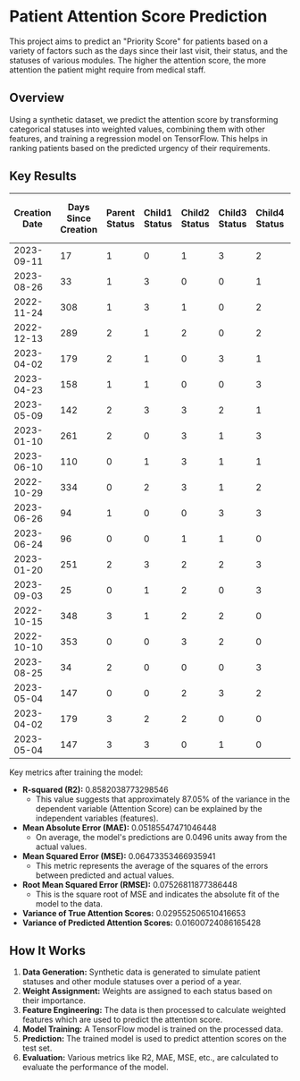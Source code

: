 # Patient Attention Score Prediction

This project aims to predict an "Priority Score" for patients based on a variety of factors such as the days since their last visit, their status, and the statuses of various modules. The higher the attention score, the more attention the patient might require from medical staff.

## Overview

Using a synthetic dataset, we predict the attention score by transforming categorical statuses into weighted values, combining them with other features, and training a regression model on TensorFlow. This helps in ranking patients based on the predicted urgency of their requirements.

## Key Results
|Creation Date|Days Since Creation|Parent Status|Child1 Status|Child2 Status|Child3 Status|Child4 Status|Child5 Status|Weighted Days Since Creation|Weighted Parent Status|Weighted Child1 Status|Weighted Child2 Status|Weighted Child3 Status|Weighted Child4 Status|Weighted Child5 Status|Priority Score (Attention Score)|Predicted Priority Score|
|-------------|-------------------|-------------|-------------|-------------|-------------|-------------|-------------|----------------------------|----------------------|----------------------|----------------------|----------------------|----------------------|----------------------|--------------------------------|------------------------|
|2023-09-11   |17                 |1            |0            |1            |3            |2            |1            |0.009315                    |0.120                 |0.015                 |0.040                 |0.010                 |0.025                 |0.040                 |0.708333                        |0.656048                |
|2023-08-26   |33                 |1            |3            |0            |0            |1            |1            |0.018082                    |0.120                 |0.010                 |0.015                 |0.015                 |0.040                 |0.040                 |0.666667                        |0.637899                |
|2022-11-24   |308                |1            |3            |1            |0            |2            |2            |0.168767                    |0.120                 |0.010                 |0.040                 |0.015                 |0.025                 |0.025                 |0.645833                        |0.621230                |
|2022-12-13   |289                |2            |1            |2            |0            |2            |1            |0.158356                    |0.075                 |0.040                 |0.025                 |0.015                 |0.025                 |0.040                 |0.583333                        |0.495786                |
|2023-04-02   |179                |2            |1            |0            |3            |1            |1            |0.098082                    |0.075                 |0.040                 |0.015                 |0.010                 |0.040                 |0.040                 |0.583333                        |0.497784                |
|2023-04-23   |158                |1            |1            |0            |0            |3            |0            |0.086575                    |0.120                 |0.040                 |0.015                 |0.015                 |0.010                 |0.015                 |0.562500                        |0.567729                |
|2023-05-09   |142                |2            |3            |3            |2            |1            |1            |0.077808                    |0.075                 |0.010                 |0.010                 |0.025                 |0.040                 |0.040                 |0.500000                        |0.478082                |
|2023-01-10   |261                |2            |0            |3            |1            |3            |1            |0.143014                    |0.075                 |0.015                 |0.010                 |0.040                 |0.010                 |0.040                 |0.458333                        |0.453264                |
|2023-06-10   |110                |0            |1            |3            |1            |1            |3            |0.060274                    |0.045                 |0.040                 |0.010                 |0.040                 |0.040                 |0.010                 |0.437500                        |0.378995                |
|2022-10-29   |334                |0            |2            |3            |1            |2            |1            |0.183014                    |0.045                 |0.025                 |0.010                 |0.040                 |0.025                 |0.040                 |0.437500                        |0.382849                |
|2023-06-26   |94                 |1            |0            |0            |3            |3            |3            |0.051507                    |0.120                 |0.015                 |0.015                 |0.010                 |0.010                 |0.010                 |0.416667                        |0.514782                |
|2023-06-24   |96                 |0            |0            |1            |1            |0            |3            |0.052603                    |0.045                 |0.015                 |0.040                 |0.040                 |0.015                 |0.010                 |0.354167                        |0.359646                |
|2023-01-20   |251                |2            |3            |2            |2            |3            |0            |0.137534                    |0.075                 |0.010                 |0.025                 |0.025                 |0.010                 |0.015                 |0.333333                        |0.396326                |
|2023-09-03   |25                 |0            |1            |2            |0            |3            |0            |0.013699                    |0.045                 |0.040                 |0.025                 |0.015                 |0.010                 |0.015                 |0.291667                        |0.318809                |
|2022-10-15   |348                |3            |1            |2            |2            |0            |0            |0.190685                    |0.030                 |0.025                 |0.025                 |0.015                 |0.015                 |0.015                 |0.291667                        |0.287373                |
|2022-10-10   |353                |0            |0            |3            |2            |0            |1            |0.193425                    |0.045                 |0.015                 |0.010                 |0.025                 |0.015                 |0.040                 |0.291667                        |0.323153                |
|2023-08-25   |34                 |2            |0            |0            |0            |3            |0            |0.018630                    |0.075                 |0.015                 |0.015                 |0.015                 |0.010                 |0.015                 |0.270833                        |0.370571                |
|2023-05-04   |147                |0            |0            |2            |3            |2            |0            |0.080548                    |0.045                 |0.015                 |0.025                 |0.010                 |0.025                 |0.015                 |0.229167                        |0.301750                |
|2023-04-02   |179                |3            |2            |2            |0            |0            |0            |0.098082                    |0.030                 |0.025                 |0.025                 |0.015                 |0.015                 |0.015                 |0.187500                        |0.258929                |
|2023-05-04   |147                |3            |3            |0            |1            |0            |0            |0.080548                    |0.030                 |0.010                 |0.015                 |0.040                 |0.015                 |0.015                 |0.187500                        |0.258929                |

Key metrics after training the model:
- **R-squared (R2):** 0.8582038773298546
  - This value suggests that approximately 87.05% of the variance in the dependent variable (Attention Score) can be explained by the independent variables (features). 
- **Mean Absolute Error (MAE):** 0.05185547471046448
  - On average, the model's predictions are 0.0496 units away from the actual values.
- **Mean Squared Error (MSE):** 0.06473353466935941
  - This metric represents the average of the squares of the errors between predicted and actual values.
- **Root Mean Squared Error (RMSE):** 0.07526811877386448
  - This is the square root of MSE and indicates the absolute fit of the model to the data.
- **Variance of True Attention Scores:** 0.029552506510416653
- **Variance of Predicted Attention Scores:** 0.01600724086165428

## How It Works

1. **Data Generation:** Synthetic data is generated to simulate patient statuses and other module statuses over a period of a year.
2. **Weight Assignment:** Weights are assigned to each status based on their importance.
3. **Feature Engineering:** The data is then processed to calculate weighted features which are used to predict the attention score.
4. **Model Training:** A TensorFlow model is trained on the processed data.
5. **Prediction:** The trained model is used to predict attention scores on the test set.
6. **Evaluation:** Various metrics like R2, MAE, MSE, etc., are calculated to evaluate the performance of the model.
